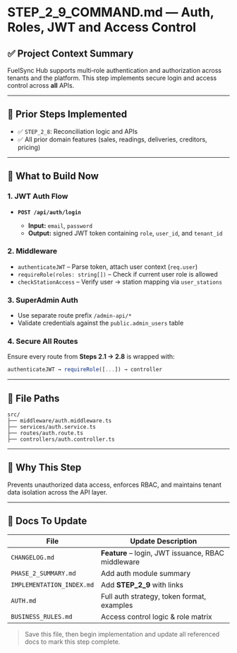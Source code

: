 # STEP\_2\_9\_COMMAND.md — Auth, Roles, JWT and Access Control

## ✅ Project Context Summary

FuelSync Hub supports multi‑role authentication and authorization across tenants and the platform. This step implements secure login and access control across **all** APIs.

---

## 📌 Prior Steps Implemented

* ✅ `STEP_2_8`: Reconciliation logic and APIs
* ✅ All prior domain features (sales, readings, deliveries, creditors, pricing)

---

## 🚧 What to Build Now

### 1. JWT Auth Flow

* **`POST /api/auth/login`**

  * **Input:** `email`, `password`
  * **Output:** signed JWT token containing `role`, `user_id`, and `tenant_id`

### 2. Middleware

* `authenticateJWT` – Parse token, attach user context (`req.user`)
* `requireRole(roles: string[])` – Check if current user role is allowed
* `checkStationAccess` – Verify user → station mapping via `user_stations`

### 3. SuperAdmin Auth

* Use separate route prefix `/admin-api/*`
* Validate credentials against the `public.admin_users` table

### 4. Secure All Routes

Ensure every route from **Steps 2.1 → 2.8** is wrapped with:

```ts
authenticateJWT → requireRole([...]) → controller
```

---

## 📁 File Paths

```
src/
├── middleware/auth.middleware.ts
├── services/auth.service.ts
├── routes/auth.route.ts
├── controllers/auth.controller.ts
```

---

## 🧠 Why This Step

Prevents unauthorized data access, enforces RBAC, and maintains tenant data isolation across the API layer.

---

## 🧾 Docs To Update

| File                      | Update Description                                 |
| ------------------------- | -------------------------------------------------- |
| `CHANGELOG.md`            | **Feature** – login, JWT issuance, RBAC middleware |
| `PHASE_2_SUMMARY.md`      | Add auth module summary                            |
| `IMPLEMENTATION_INDEX.md` | Add **STEP\_2\_9** with links                      |
| `AUTH.md`                 | Full auth strategy, token format, examples         |
| `BUSINESS_RULES.md`       | Access control logic & role matrix                 |

> Save this file, then begin implementation and update all referenced docs to mark this step complete.
